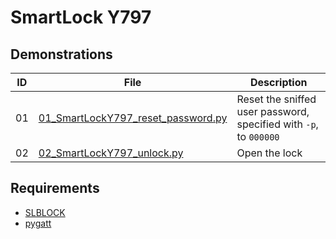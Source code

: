 # SmartLock Y797
## Demonstrations

ID | File                                                                           | Description       
---|--------------------------------------------------------------------------------|------------------------------------------------------------------
01 | [01_SmartLockY797_reset_password.py](01_SmartLockY797_reset_password.py)       | Reset the sniffed user password, specified with `-p`, to `000000`
02 | [02_SmartLockY797_unlock.py](02_SmartLockY797_unlock.py)                       | Open the lock

## Requirements
- [SLBLOCK](https://play.google.com/store/apps/details?id=hr.android.ble.smartlocck_solebe)
- [pygatt](https://github.com/peplin/pygatt)
